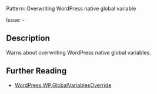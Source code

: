 Pattern: Overwriting WordPress native global variable

Issue: -

## Description

Warns about overwriting WordPress native global variables.

## Further Reading

* [WordPress.WP.GlobalVariablesOverride](https://github.com/WordPress/WordPress-Coding-Standards/tree/develop/WordPress/Sniffs/WP/GlobalVariablesOverrideSniff.php)
